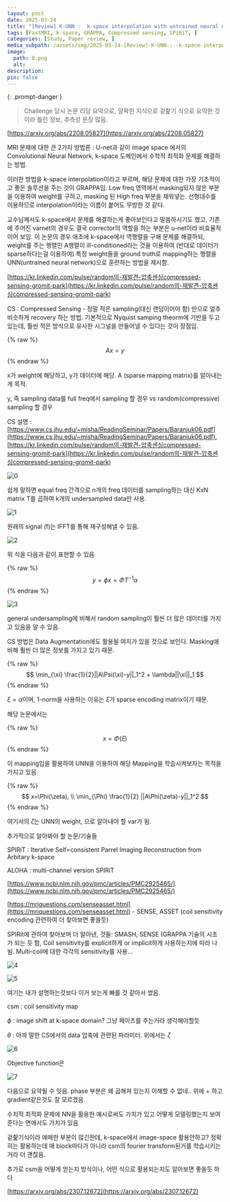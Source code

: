 ```yaml
---
layout: post
date: 2025-03-24
title: "[Review] K-UNN :  k-space interpolation with untrained neural network"
tags: [FastMRI, k-space, GRAPPA, Compressed sensing, SPiRiT, ]
categories: [Study, Paper review, ]
media_subpath: /assets/img/2025-03-24-[Review]-K-UNN-:--k-space-interpolation-with-untrained-neural-network.md
image:
  path: 0.png
  alt:  
description:  
pin: false
---
```



{: .prompt-danger }


> Challenge 당시 논문 리딩 요약으로, 얄팍한 지식으로 겉핥기 식으로 요약한 것이라 틀린 정보, 추측성 문장 많음.


[https://arxiv.org/abs/2208.05827](https://arxiv.org/abs/2208.05827)


MRI 문제에 대한 큰 2가지 방법론 : U-net과 같이 image space 에서의 Convolutional Neural Network, k-space 도메인에서 수학적 최적화 문제를 해결하는 방법.


이러한 방법을 k-space interpolation이라고 부르며, 해당 문제에 대한 가장 기초적이고 좋은 솔루션을 주는 것이 GRAPPA임. Low freq 영역에서 masking되지 않은 부분을 이용하여 weight를 구하고, masking 된 High freq 부분을 채워넣는. 선형대수를 이용하므로 interpolation이라는 이름이 붙어도 무방한 것 같다.


교수님께서도 k-space에서 문제를 해결하는게 좋아보인다고 말씀하시기도 했고, 기존에 주어진 varnet의 경우도 결국 corrector의 역할을 하는 부분은 u-net이라 비효율적이어 보임. 이 논문의 경우 애초에 k-space에서 역행렬을 구해 문제를 해결하되, weight를 주는 행렬인 A행렬이 ill-conditioned라는 것을 이용하여 (반대로 데이터가 sparse하다는걸 이용하여) 특정 weight들을 ground truth로 mapping하는 행렬을 UNN(untrained neural network)으로 훈련하는 방법을 제시함.


[https://kr.linkedin.com/pulse/random의-재발견-압축센싱compressed-sensing-gromit-park](https://kr.linkedin.com/pulse/random의-재발견-압축센싱compressed-sensing-gromit-park)


CS : Compressed Sensing - 정말 적은 sampling(대신 랜덤이어야 함) 만으로 얼추 비슷하게 recovery 하는 방법. 기본적으로 Nyquist samping theorm에 기반을 두고 있는데, 훨씬 적은 방식으로 유사한 시그널을 만들어낼 수 있다는 것이 장점임. 


{% raw %}
$$
Ax=y
$$
{% endraw %}


x가 weight에 해당하고, y가 데이터에 해당.  A (sparse mapping matrix)를 알아내는게 목적. 


y, 즉 sampling data를 full freq에서 sampling 할 경우 vs random(compressive) sampling 할 경우


CS 설명 : [https://www.cs.jhu.edu/~misha/ReadingSeminar/Papers/Baraniuk06.pdf](https://www.cs.jhu.edu/~misha/ReadingSeminar/Papers/Baraniuk06.pdf), [https://kr.linkedin.com/pulse/random의-재발견-압축센싱compressed-sensing-gromit-park](https://kr.linkedin.com/pulse/random의-재발견-압축센싱compressed-sensing-gromit-park)


![0](/0.png)


쉽게 말하면 equal freq 간격으로 n개의 freq 데이터를 sampling하는 대신 KxN matrix T를 곱하여 k개의 undersampled data만 사용. 


![1](/1.png)


원래의 signal (f)는 IFFT를 통해 재구성해낼 수 있음. 


![2](/2.png)


위 식을 다음과 같이 표현할 수 있음


{% raw %}
$$
y=\phi x = \Phi T^{-1}\alpha
$$
{% endraw %}


![3](/3.png)


general undersampling에 비해서 random sampling이 훨씬 더 많은 데이터를 가지고 있음을 알 수 있음.


CS 방법은 Data Augmentation에도 활용될 여지가 있을 것으로 보인다. Masking에 비해 훨씬 더 많은 정보를 가지고 있기 때문.


{% raw %}
$$
\min_{\xi} \frac{1}{2}||A\Psi(\xi)-y||_1^2 + \lambda||\xi||_1
$$
{% endraw %}


$\xi = \alpha$이며,  1-norm을 사용하는 이유는 $\xi$가 sparse encoding matrix이기 때문. 


해당 논문에서는 


{% raw %}
$$
x=\Phi(\xi)
$$
{% endraw %}


이 mapping임을 활용하여 UNN을 이용하여 해당 Mapping을 학습시켜보자는 목적을 가지고 있음.


{% raw %}
$$
x=\Phi(\zeta), \\ \min_{\Phi} \frac{1}{2} ||A\Phi(\zeta)-y||_1^2
$$
{% endraw %}


여기서의 $\zeta$는 UNN의 weight, 으로 알아내야 할 var가 됨. 


추가적으로 알아봐야 할 논문/기술들


SPIRiT : Iterative Self=consistent Parrel Imaging Reconstruction from Arbitary k-space


ALOHA : multi-channel version SPIRiT


[https://www.ncbi.nlm.nih.gov/pmc/articles/PMC2925465/](https://www.ncbi.nlm.nih.gov/pmc/articles/PMC2925465/)


[https://mriquestions.com/senseasset.html](https://mriquestions.com/senseasset.html) - SENSE, ASSET (coil sensitivity encoding 관련하여 더 찾아보면 좋을듯)


SPIRit에 관하여 찾아보며 더 알아낸, 것들: SMASH, SENSE (GRAPPA 기술의 시초가 되는 듯 함, Coil sensitivity를 explicit하게 or implicit하게 사용하는지에 따라 나뉨. Multi-coil에 대한 각각의 sensitivity를 사용…


![4](/4.png)


![5](/5.png)


여기는 내가 설명하는것보다 이거 보는게 빠를 것 같아서 썼음.


csm : coil sensitivity map


$\phi$ : image shift at k-space domain? 그냥 페이즈를 주는거라 생각해야할듯


$\theta$ : 아까 말한 CS에서의 data 압축에 관련된 파라미터. 위에서는 $\zeta$


![6](/6.png)


Objective function은 


![7](/7.png)


다음으로 요약될 수 잇음. phase 부분은 왜 곱해져 있는지 이해할 수 없네.. 위에 + 하고 gradient같은것도 잘 모르겠음. 


수치적 최적화 문제에 NN을 활용한 예시로써도 가치가 있고 어떻게 모델링했는지 보여준다는 면에서도 가치가 있음


겉핥기식이라 애매한 부분이 많긴한데, k-space에서 image-space 활용안하고?  정확히는 활용하는데 매 block마다가 아니라 csm의 fourier transform된거를 학습시키는거라 더 괜찮음.


추가로 csm을 어떻게 얻는지 방식이나, 어떤 식으로 활용되는지도 알아보면 좋을듯 하다


[https://arxiv.org/abs/2307.12672](https://arxiv.org/abs/2307.12672)



<script>
  window.MathJax = {
    tex: {
      macros: {
        R: "\\mathbb{R}",
        N: "\\mathbb{N}",
        Z: "\\mathbb{Z}",
        Q: "\\mathbb{Q}",
        C: "\\mathbb{C}",
        proj: "\\operatorname{proj}",
        rank: "\\operatorname{rank}",
        im: "\\operatorname{im}",
        dom: "\\operatorname{dom}",
        codom: "\\operatorname{codom}",
        argmax: "\\operatorname*{arg\,max}",
        argmin: "\\operatorname*{arg\,min}",
        "\{": "\\lbrace",
        "\}": "\\rbrace",
        sub: "\\subset",
        sup: "\\supset",
        sube: "\\subseteq",
        supe: "\\supseteq"
      },
      tags: "ams",
      strict: false, 
      inlineMath: [["$", "$"], ["\\(", "\\)"]],
      displayMath: [["$$", "$$"], ["\\[", "\\]"]]
    },
    options: {
      skipHtmlTags: ["script", "noscript", "style", "textarea", "pre"]
    }
  };
</script>
<script async src="https://cdn.jsdelivr.net/npm/mathjax@3/es5/tex-mml-chtml.js"></script>
